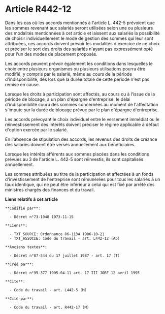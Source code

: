 # Article R442-12

Dans les cas où les accords mentionnés à l'article L. 442-5 prévoient que les sommes revenant aux salariés seront utilisées
selon une ou plusieurs des modalités mentionnées à cet article et laissent aux salariés la possibilité de choisir
individuellement le mode de gestion des sommes qui leur sont attribuées, ces accords doivent prévoir les modalités d'exercice
de ce choix et préciser le sort des droits des salariés n'ayant pas expressément opté pour l'un des modes de placement
proposés.

Les accords peuvent prévoir également les conditions dans lesquelles le choix entre plusieurs organismes ou plusieurs
utilisations pourra être modifié, y compris par le salarié, même au cours de la période d'indisponibilité, dès lors que la
durée totale de cette période n'est pas remise en cause.

Lorsque les droits à participation sont affectés, au cours ou à l'issue de la période de blocage, à un plan d'épargne
d'entreprise, le délai d'indisponibilité couru des sommes concernées au moment de l'affectation s'impute sur la durée de
blocage prévue par le plan d'épargne d'entreprise.

Les accords prévoyant le choix individuel entre le versement immédiat ou le réinvestissement des intérêts doivent préciser le
régime applicable à défaut d'option exercée par le salarié.

En l'absence de stipulation des accords, les revenus des droits de créance des salariés doivent être versés annuellement aux
bénéficiaires.

Lorsque les intérêts afférents aux sommes placées dans les conditions prévues au 3 de l'article L. 442-5 sont réinvestis, ils
sont capitalisés annuellement.

Les sommes attribuées au titre de la participation et affectées à un fonds d'investissement de l'entreprise sont rémunérées
pour tous les salariés à un taux identique, qui ne peut être inférieur à celui qui est fixé par arrêté des ministres chargés
des finances et du travail.

**Liens relatifs à cet article**

	**Codifié par**:

	  - Décret n°73-1048 1973-11-15

	**Liens**:

	  - TXT_SOURCE: Ordonnance 86-1134 1986-10-21
	  - TXT_ASSOCIE: Code du travail - art. L442-12 (Ab)

	**Anciens textes**:

	  - Décret n°87-544 du 17 juillet 1987 - art. 17 (T)

	**Créé par**:

	  - Décret n°95-377 1995-04-11 art. 17 III JORF 12 avril 1995

	**Cite**:

	  - Code du travail - art. L442-5 (M)

	**Cité par**:

	  - Code du travail - art. R442-17 (M)
